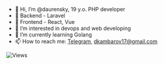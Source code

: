 - 👋 Hi, I’m @daurensky, 19 y.o. PHP developer
- 🎸 Backend - Laravel
- 💅 Frontend - React, Vue
- 👀 I’m interested in devops and web developing
- 🌱 I’m currently learning Golang
- 📫 How to reach me: [Telegram](https://t.me/daurensky), <dkambarov17@gmail.com>
<p><img src="https://komarev.com/ghpvc/?username=daurensky&color=blue" alt="Views"></p>
